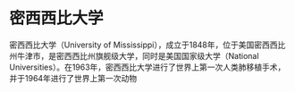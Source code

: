 # 密西西比大学

密西西比大学（University of Mississippi），成立于1848年，位于美国密西西比州牛津市，是密西西比州旗舰级大学，同时是美国国家级大学（National Universities）。在1963年，密西西比大学进行了世界上第一次人类肺移植手术，并于1964年进行了世界上第一次动物